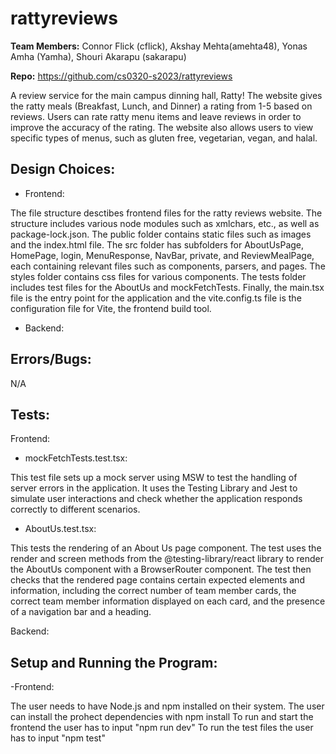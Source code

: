 # rattyreviews
**Team Members:** Connor Flick (cflick), Akshay Mehta(amehta48), Yonas Amha (Yamha), Shouri Akarapu (sakarapu)

**Repo:** https://github.com/cs0320-s2023/rattyreviews

 A review service for the main campus dinning hall, Ratty! The website gives the ratty meals (Breakfast, Lunch, and Dinner) a rating from 1-5 based on reviews. Users can rate ratty menu items and leave reviews in order to improve the accuracy of the rating. The website also allows users to view specific types of menus, such as gluten free, vegetarian, vegan, and halal.
 
## Design Choices:
- Frontend:


The file structure desctibes frontend files for the ratty reviews website. The structure includes various node modules such as xmlchars, etc., as well as package-lock.json. The public folder contains static files such as images and the index.html file. The src folder has subfolders for AboutUsPage, HomePage, login, MenuResponse, NavBar, private, and ReviewMealPage, each containing relevant files such as components, parsers, and pages. The styles folder contains css files for various components. The tests folder includes test files for the AboutUs and mockFetchTests. Finally, the main.tsx file is the entry point for the application and the vite.config.ts file is the configuration file for Vite, the frontend build tool.

- Backend:

## Errors/Bugs:

N/A

## Tests:
Frontend:
- mockFetchTests.test.tsx:

This test file sets up a mock server using MSW to test the handling of server errors in the application. It uses the Testing Library and Jest to simulate user interactions and check whether the application responds correctly to different scenarios.

- AboutUs.test.tsx:
 
This tests the rendering of an About Us page component. The test uses the render and screen methods from the @testing-library/react library to render the AboutUs component with a BrowserRouter component. The test then checks that the rendered page contains certain expected elements and information, including the correct number of team member cards, the correct team member information displayed on each card, and the presence of a navigation bar and a heading.

Backend:

## Setup and Running the Program:

-Frontend: 

The user needs to have Node.js and npm installed on their system. 
The user can install the prohect dependencies with npm install
To run and start the frontend the user has to input "npm run dev"
To run the test files the user has to input "npm test"





